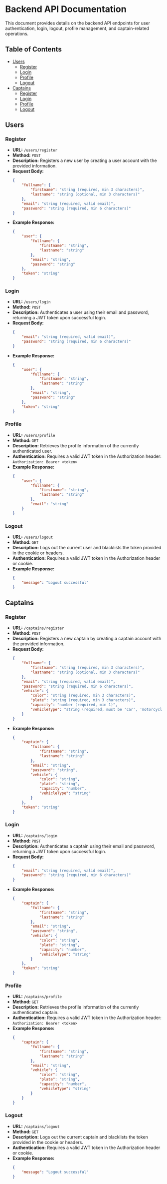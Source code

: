 # Backend API Documentation

This document provides details on the backend API endpoints for user authentication, login, logout, profile management, and captain-related operations.

## Table of Contents
- [Users](#users)
  - [Register](#register)
  - [Login](#login)
  - [Profile](#profile)
  - [Logout](#logout)
- [Captains](#captains)
  - [Register](#register-1)
  - [Login](#login-1)
  - [Profile](#profile-1)
  - [Logout](#logout-1)

## Users

### Register
- **URL:** `/users/register`
- **Method:** `POST`
- **Description:** Registers a new user by creating a user account with the provided information.
- **Request Body:**
    ```json
    {
        "fullname": {
            "firstname": "string (required, min 3 characters)",
            "lastname": "string (optional, min 3 characters)"
        },
        "email": "string (required, valid email)",
        "password": "string (required, min 6 characters)"
    }
    ```
- **Example Response:**
    ```json
    {
        "user": {
            "fullname": {
                "firstname": "string",
                "lastname": "string"
            },
            "email": "string",
            "password": "string"
        },
        "token": "string"
    }
    ```

### Login
- **URL:** `/users/login`
- **Method:** `POST`
- **Description:** Authenticates a user using their email and password, returning a JWT token upon successful login.
- **Request Body:**
    ```json
    {
        "email": "string (required, valid email)",
        "password": "string (required, min 6 characters)"
    }
    ```
- **Example Response:**
    ```json
    {
        "user": {
            "fullname": {
                "firstname": "string",
                "lastname": "string"
            },
            "email": "string",
            "password": "string"
        },
        "token": "string"
    }
    ```

### Profile
- **URL:** `/users/profile`
- **Method:** `GET`
- **Description:** Retrieves the profile information of the currently authenticated user.
- **Authentication:** Requires a valid JWT token in the Authorization header: `Authorization: Bearer <token>`
- **Example Response:**
    ```json
    {
        "user": {
            "fullname": {
                "firstname": "string",
                "lastname": "string"
            },
            "email": "string"
        }
    }
    ```

### Logout
- **URL:** `/users/logout`
- **Method:** `GET`
- **Description:** Logs out the current user and blacklists the token provided in the cookie or headers.
- **Authentication:** Requires a valid JWT token in the Authorization header or cookie.
- **Example Response:**
    ```json
    {
        "message": "Logout successful"
    }
    ```

## Captains

### Register
- **URL:** `/captains/register`
- **Method:** `POST`
- **Description:** Registers a new captain by creating a captain account with the provided information.
- **Request Body:**
    ```json
    {
        "fullname": {
            "firstname": "string (required, min 3 characters)",
            "lastname": "string (optional, min 3 characters)"
        },
        "email": "string (required, valid email)",
        "password": "string (required, min 6 characters)",
        "vehicle": {
            "color": "string (required, min 3 characters)",
            "plate": "string (required, min 3 characters)",
            "capacity": "number (required, min 1)",
            "vehicleType": "string (required, must be 'car', 'motorcycle', or 'auto')"
        }
    }
    ```
- **Example Response:**
    ```json
    {
        "captain": {
            "fullname": {
                "firstname": "string",
                "lastname": "string"
            },
            "email": "string",
            "password": "string",
            "vehicle": {
                "color": "string",
                "plate": "string",
                "capacity": "number",
                "vehicleType": "string"
            }
        },
        "token": "string"
    }
    ```

### Login
- **URL:** `/captains/login`
- **Method:** `POST`
- **Description:** Authenticates a captain using their email and password, returning a JWT token upon successful login.
- **Request Body:**
    ```json
    {
        "email": "string (required, valid email)",
        "password": "string (required, min 6 characters)"
    }
    ```
- **Example Response:**
    ```json
    {
        "captain": {
            "fullname": {
                "firstname": "string",
                "lastname": "string"
            },
            "email": "string",
            "password": "string",
            "vehicle": {
                "color": "string",
                "plate": "string",
                "capacity": "number",
                "vehicleType": "string"
            }
        },
        "token": "string"
    }
    ```

### Profile
- **URL:** `/captains/profile`
- **Method:** `GET`
- **Description:** Retrieves the profile information of the currently authenticated captain.
- **Authentication:** Requires a valid JWT token in the Authorization header: `Authorization: Bearer <token>`
- **Example Response:**
    ```json
    {
        "captain": {
            "fullname": {
                "firstname": "string",
                "lastname": "string"
            },
            "email": "string",
            "vehicle": {
                "color": "string",
                "plate": "string",
                "capacity": "number",
                "vehicleType": "string"
            }
        }
    }
    ```

### Logout
- **URL:** `/captains/logout`
- **Method:** `GET`
- **Description:** Logs out the current captain and blacklists the token provided in the cookie or headers.
- **Authentication:** Requires a valid JWT token in the Authorization header or cookie.
- **Example Response:**
    ```json
    {
        "message": "Logout successful"
    }
    ```